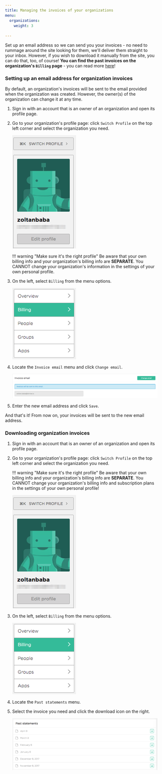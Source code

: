 ```yaml
---
title: Managing the invoices of your organizations
menu:
  organizations:
    weight: 3

---
```

Set up an email address so we can send you your invoices - no need to rummage around the site looking for them, we'll deliver them straight to your inbox. However, if you wish to download it manually from the site, you can do that, too, of course! __You can find the past invoices on the organization's `Billing` page__ - you can read more [here](#downloading-organization-invoices)!

### Setting up an email address for organization invoices

By default, an organization's invoices will be sent to the email provided when the organization was created. However, the owner(s) of the organization can change it at any time.

1. Sign in with an account that is an owner of an organization and open its profile page.
1. Go to your organization's profile page: click `Switch Profile` on the top left corner and select the organization you need.

    ![Screenshot](/img/team-management/organization/switch-profile-2.png)

    !!! warning "Make sure it's the right profile"
        Be aware that your own billing info and your organization's billing info are __SEPARATE__. You CANNOT change your organization's information in the settings of your own personal profile.

1. On the left, select `Billing` from the menu options.

    ![Screenshot](/img/team-management/organization/billing-sidebar-menu.png)

1. Locate the `Invoice email` menu and click `Change email`.

    ![Screenshot](/img/team-management/organization/invoice-email-settings.png)

1. Enter the new email address and click `Save`.

And that's it! From now on, your invoices will be sent to the new email address.

### Downloading organization invoices

1. Sign in with an account that is an owner of an organization and open its profile page.
1. Go to your organization's profile page: click `Switch Profile` on the top left corner and select the organization you need.

    !!! warning "Make sure it's the right profile"
        Be aware that your own billing info and your organization's billing info are __SEPARATE__. You CANNOT change your organization's billing info and subscription plans in the settings of your own personal profile!

    ![Screenshot](/img/team-management/organization/switch-profile-2.png)

1. On the left, select `Billing` from the menu options.

    ![Screenshot](/img/team-management/organization/billing-sidebar-menu.png)

1. Locate the `Past statements` menu.

1. Select the invoice you need and click the download icon on the right.

    ![Screenshot](/img/team-management/organization/past-invoices.png)